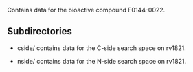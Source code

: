 Contains data for the bioactive compound F0144-0022.

## Subdirectories

- cside/ contains data for the C-side search space on rv1821.

- nside/ contains data for the N-side search space on rv1821.

